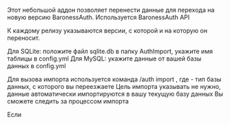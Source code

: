 Этот небольшой аддон позволяет перенести данные для перехода на новую версию BaronessAuth. Используется BaronessAuth API

К каждому релизу указываются версии, с которой и на которую он переносит.

Для SQLite: положите файл sqlite.db в папку AuthImport, укажите имя таблицы в config.yml
Для MySQL: укажите данные от вашей базы данных в config.yml

Для вызова импорта используется команда /auth import <source>, где <source> - тип базы данных, с которого вы переезжаете
Цель импорта указывать не нужно, данные автоматически импортируются в вашу текущую базу данных
Вы сможете следить за процессом импорта

Если 